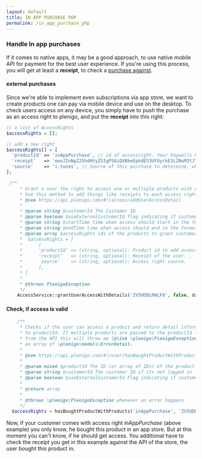 ```yaml
---
layout: default
title: IN APP PURCHASE PHP
permalink: /in_app_purchase_php
---
```


### Handle In app purchases

If it comes to native apps, it may be a good approach, to use native mobile API for payment for the best user experience. 
If you're using this process, you will get at least a **receipt**, to check a [purchase against](https://developer.apple.com/library/archive/releasenotes/General/ValidateAppStoreReceipt/Introduction.html#//apple_ref/doc/uid/TP40010573).

#### external purchases
Since we're able to implement even subscriptions via app store, we want to create products one can pay via mobile device and use on the desktop.
To check users access on any device, you simply have to push the purchase as an access right to plenigo, and put the **receipt** into this right:
```php
// a list of AccessRights
$accessRights = [];

// add a new right
$accessRights[] = [
  'productId' => 'inAppPurchase', // id of accessright. Your Paywalls have to check against this right
  'receipt'   => 'ewoJInNpZ25hdHVyZSIgPSAiQXBkeEpkdE53UFUyckE1L2NuM2tJTzFPVGsyN', // receipt from any appstore
  'source'    => 'i-tunes', // Source of this purchase to determine, which API to use for validation
];

 /**
     * Grant a user the right to access one or multiple products with details.
     * Use this method to add things like receipts to each access right.
     * @see https://api.plenigo.com/#!/access/addUserAccessDetail
     *
     * @param string $customerId The Customer ID
     * @param boolean $useExternalCustomerId flag indicating if customer id is an external customer id
     * @param string $startTime time when access should start in the format Y-m-d
     * @param string $endTime time when access should end in the format Y-m-d
     * @param array $accessRights ids of the products to grant customer access to
     *  $accessRights = [
     *      [
     *      'productId' => (string, optional): Product id to add access for. ,
     *      'receipt'   => (string, optional): Receipt of the user. ,
     *      'source'    => (string, optional): Access right source.
     *      ],
     * ]
     *
     * @throws PlenigoException
     */
    AccessService::grantUserAccessWithDetails('ZV5UDDLRWLF8', false, date('Y-m-d'), null, $accessRights);
```

#### Check, if access is valid
```php
    /**
     * Checks if the user can access a product and return detail information about that product. Multiple products can be requested by passing an array
     * to productId. If multiple products are passed to the productId field all products the user has bought are returned.If there is an error response
     * from the API this will throw am {@link \plenigo\PlenigoException}, in the case of BAD_REQUEST types, the exception will contain
     * an array of \plenigo\models\ErrorDetail.
     *
     * @see https://api.plenigo.com/#!/user/hasBoughtProductWithProducts
     *
     * @param mixed $productId The ID (or array of IDs) of the product to be queried against the user
     * @param string $customerId The customer ID if its not logged in
     * @param boolean $useExternalCustomerId Flag indicating if customer id sent is the external customer id
     *
     * @return array
     *
     * @throws \plenigo\PlenigoException whenever an error happens
     */
  $accessRights = hasBoughtProductWithProducts('inAppPurchase', 'ZV5UDDLRWLF8', false);

```
Now, if your customer comes with access right *inAppPurchase* (above example) you only know, he bought this product in an app store. But at this moment you can't know, if he should get access.
You additional have to check the receipt you get in this example against the API of the store, the user bought this product in.
